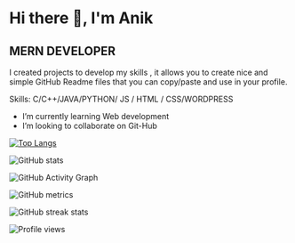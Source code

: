 

# Hi there 👋, I'm Anik 
## MERN DEVELOPER 


I created projects to develop my skills , it allows you to create nice and simple GitHub Readme files that you can copy/paste and use in your profile.

Skills: C/C++/JAVA/PYTHON/ JS / HTML / CSS/WORDPRESS

-  I’m currently learning Web development 
-  I’m looking to collaborate on Git-Hub 


[![Top Langs](https://github-readme-stats.vercel.app/api/top-langs/?username=anikacraj)](https://github.com/anuraghazra/github-readme-stats)

![GitHub stats](https://github-readme-stats.vercel.app/api?username=anikacraj&show_icons=true)  

![GitHub Activity Graph](https://activity-graph.herokuapp.com/graph?username=anikacraj)  

![GitHub metrics](https://metrics.lecoq.io/anikacraj)  

![GitHub streak stats](https://streak-stats.demolab.com/?user=anikacraj)  

![Profile views](https://gpvc.arturio.dev/anikacraj)  
